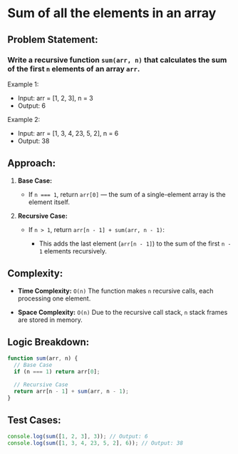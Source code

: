 # Sum of all the elements in an array

## Problem Statement:

### Write a recursive function `sum(arr, n)` that calculates the sum of the first `n` elements of an array `arr`.

Example 1:

- Input: arr = [1, 2, 3], n = 3
- Output: 6

Example 2:

- Input: arr = [1, 3, 4, 23, 5, 2], n = 6
- Output: 38

## Approach:

1. **Base Case:**

   - If `n === 1`, return `arr[0]` — the sum of a single-element array is the element itself.

2. **Recursive Case:**

   - If `n > 1`, return `arr[n - 1] + sum(arr, n - 1)`:

     - This adds the last element (`arr[n - 1]`) to the sum of the first `n - 1` elements recursively.

## Complexity:

- **Time Complexity:** `O(n)` The function makes `n` recursive calls, each processing one element.

- **Space Complexity:** `O(n)` Due to the recursive call stack, `n` stack frames are stored in memory.

## Logic Breakdown:

```javascript
function sum(arr, n) {
  // Base Case
  if (n === 1) return arr[0];

  // Recursive Case
  return arr[n - 1] + sum(arr, n - 1);
}
```

## Test Cases:

```javascript
console.log(sum([1, 2, 3], 3)); // Output: 6
console.log(sum([1, 3, 4, 23, 5, 2], 6)); // Output: 38
```
